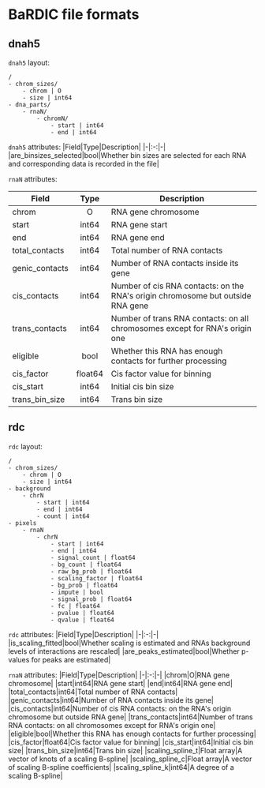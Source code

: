 # BaRDIC file formats

## dnah5

`dnah5` layout:
```
/
- chrom_sizes/
    - chrom | O
    - size | int64
- dna_parts/
    - rnaN/
        - chromN/
            - start | int64
            - end | int64
```

`dnah5` attributes:
|Field|Type|Description|
|-|:-:|-|
|are_binsizes_selected|bool|Whether bin sizes are selected for each RNA and corresponding data is recorded in the file|

`rnaN` attributes:

|Field|Type|Description|
|-|:-:|-|
|chrom|O|RNA gene chromosome|
|start|int64|RNA gene start|
|end|int64|RNA gene end|
|total_contacts|int64|Total number of RNA contacts|
|genic_contacts|int64|Number of RNA contacts inside its gene|
|cis_contacts|int64|Number of cis RNA contacts: on the RNA's origin chromosome but outside RNA gene|
|trans_contacts|int64|Number of trans RNA contacts: on all chromosomes except for RNA's origin one|
|eligible|bool|Whether this RNA has enough contacts for further processing|
|cis_factor|float64|Cis factor value for binning|
|cis_start|int64|Initial cis bin size|
|trans_bin_size|int64|Trans bin size|

## rdc

`rdc` layout:

```
/
- chrom_sizes/
    - chrom | O
    - size | int64
- background
    - chrN
        - start | int64
        - end | int64
        - count | int64
- pixels
    - rnaN
        - chrN
            - start | int64
            - end | int64
            - signal_count | float64
            - bg_count | float64
            - raw_bg_prob | float64
            - scaling_factor | float64
            - bg_prob | float64
            - impute | bool
            - signal_prob | float64
            - fc | float64
            - pvalue | float64
            - qvalue | float64
```

`rdc` attributes:
|Field|Type|Description|
|-|:-:|-|
|is_scaling_fitted|bool|Whether scaling is estimated and RNAs background levels of interactions are rescaled|
|are_peaks_estimated|bool|Whether p-values for peaks are estimated|


`rnaN` attributes:
|Field|Type|Description|
|-|:-:|-|
|chrom|O|RNA gene chromosome|
|start|int64|RNA gene start|
|end|int64|RNA gene end|
|total_contacts|int64|Total number of RNA contacts|
|genic_contacts|int64|Number of RNA contacts inside its gene|
|cis_contacts|int64|Number of cis RNA contacts: on the RNA's origin chromosome but outside RNA gene|
|trans_contacts|int64|Number of trans RNA contacts: on all chromosomes except for RNA's origin one|
|eligible|bool|Whether this RNA has enough contacts for further processing|
|cis_factor|float64|Cis factor value for binning|
|cis_start|int64|Initial cis bin size|
|trans_bin_size|int64|Trans bin size|
|scaling_spline_t|Float array|A vector of knots of a scaling B-spline|
|scaling_spline_c|Float array|A vector of scaling B-spline coefficients|
|scaling_spline_k|int64|A degree of a scaling B-spline|
